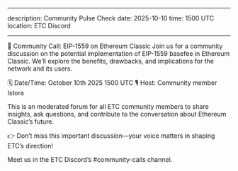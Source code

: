 --- 
  
 description: Community Pulse Check 
 date: 2025-10-10
 time: 1500 UTC 
 location: ETC Discord 
  
  
 --- 
  
 📢 Community Call: EIP-1559 on Ethereum Classic
Join us for a community discussion on the potential implementation of EIP-1559 basefee in Ethereum Classic. We’ll explore the benefits, drawbacks, and implications for the network and its users.

🗓 Date/Time: October 10th 2025 1500 UTC
🎙 Host: Community member Istora

This is an moderated forum for all ETC community members to share insights, ask questions, and contribute to the conversation about Ethereum Classic’s future.

👉 Don’t miss this important discussion—your voice matters in shaping ETC’s direction!

Meet us in the ETC Discord’s #community-calls channel. 
 